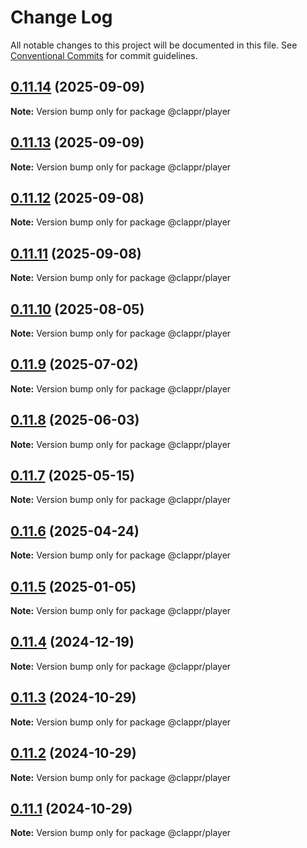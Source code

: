 # Change Log

All notable changes to this project will be documented in this file.
See [Conventional Commits](https://conventionalcommits.org) for commit guidelines.

## [0.11.14](https://github.com/clappr/clappr/compare/@clappr/player@0.11.13...@clappr/player@0.11.14) (2025-09-09)

**Note:** Version bump only for package @clappr/player

## [0.11.13](https://github.com/clappr/clappr/compare/@clappr/player@0.11.12...@clappr/player@0.11.13) (2025-09-09)

**Note:** Version bump only for package @clappr/player

## [0.11.12](https://github.com/clappr/clappr/compare/@clappr/player@0.11.11...@clappr/player@0.11.12) (2025-09-08)

**Note:** Version bump only for package @clappr/player

## [0.11.11](https://github.com/clappr/clappr/compare/@clappr/player@0.11.10...@clappr/player@0.11.11) (2025-09-08)

**Note:** Version bump only for package @clappr/player

## [0.11.10](https://github.com/clappr/clappr/compare/@clappr/player@0.11.9...@clappr/player@0.11.10) (2025-08-05)

**Note:** Version bump only for package @clappr/player

## [0.11.9](https://github.com/clappr/clappr/compare/@clappr/player@0.11.8...@clappr/player@0.11.9) (2025-07-02)

**Note:** Version bump only for package @clappr/player

## [0.11.8](https://github.com/clappr/clappr/compare/@clappr/player@0.11.7...@clappr/player@0.11.8) (2025-06-03)

**Note:** Version bump only for package @clappr/player

## [0.11.7](https://github.com/clappr/clappr/compare/@clappr/player@0.11.6...@clappr/player@0.11.7) (2025-05-15)

**Note:** Version bump only for package @clappr/player

## [0.11.6](https://github.com/clappr/clappr/compare/@clappr/player@0.11.5...@clappr/player@0.11.6) (2025-04-24)

**Note:** Version bump only for package @clappr/player

## [0.11.5](https://github.com/clappr/clappr/compare/@clappr/player@0.11.4...@clappr/player@0.11.5) (2025-01-05)

**Note:** Version bump only for package @clappr/player

## [0.11.4](https://github.com/clappr/clappr/compare/@clappr/player@0.11.3...@clappr/player@0.11.4) (2024-12-19)

**Note:** Version bump only for package @clappr/player

## [0.11.3](https://github.com/clappr/clappr/compare/@clappr/player@0.11.2...@clappr/player@0.11.3) (2024-10-29)

**Note:** Version bump only for package @clappr/player

## [0.11.2](https://github.com/clappr/clappr/compare/@clappr/player@0.11.1...@clappr/player@0.11.2) (2024-10-29)

**Note:** Version bump only for package @clappr/player

## [0.11.1](https://github.com/clappr/clappr/compare/@clappr/player@0.11.0...@clappr/player@0.11.1) (2024-10-29)

**Note:** Version bump only for package @clappr/player
